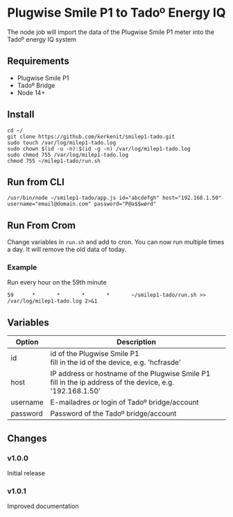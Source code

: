 # Plugwise Smile P1 to Tadoº Energy IQ
The node job will import the data of the Plugwise Smile P1 meter into the Tadoº energy IQ system

## Requirements
- Plugwise Smile P1
- Tadoº Bridge
- Node 14+

## Install
```
cd ~/
git clone https://github.com/kerkenit/smilep1-tado.git
sudo touch /var/log/milep1-tado.log
sudo chown $(id -u -n):$(id -g -n) /var/log/milep1-tado.log
sudo chmod 755 /var/log/milep1-tado.log
chmod 755 ~/milep1-tado/run.sh
```

## Run from CLI
```/usr/bin/node ~/smilep1-tado/app.js id="abcdefgh" host="192.168.1.50" username="email@domain.com" password="P@a$$wørd"```

## Run From Crom
Change variables in ```run.sh``` and add to cron.
You can now run multiple times a day. It will remove the old data of today.

### Example
Run every hour on the 59th minute

```59      *       *       *       *       ~/smilep1-tado/run.sh >> /var/log/milep1-tado.log 2>&1```

## Variables
| Option   	| Description                                                                                                  	|
|----------	|--------------------------------------------------------------------------------------------------------------	|
| id       	| id of the Plugwise Smile P1<br>fill in the id of the device, e.g. 'hcfrasde'                                 	|
| host     	| IP address or hostname of the Plugwise Smile P1<br>fill in the ip address of the device, e.g. '192.168.1.50' 	|
| username 	| E-mailadres or login of Tadoº bridge/account                                                                 	|
| password 	| Password of the Tadoº bridge/account                                                                         	|

## Changes

### v1.0.0
Initial release

### v1.0.1
Improved documentation